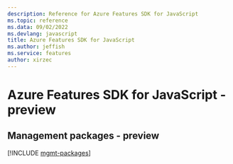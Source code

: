 ```yaml
---
description: Reference for Azure Features SDK for JavaScript
ms.topic: reference
ms.data: 09/02/2022
ms.devlang: javascript
title: Azure Features SDK for JavaScript
ms.author: jeffish
ms.service: features
author: xirzec
---
```

# Azure Features SDK for JavaScript - preview

## Management packages - preview
[!INCLUDE [mgmt-packages](features-mgmt-index.md)]